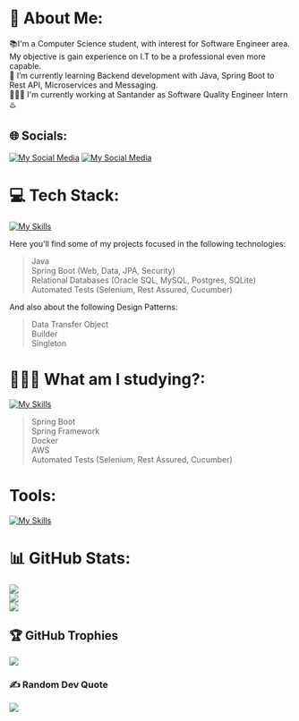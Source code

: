 

# 💫 About Me:
📚I'm a Computer Science student, with interest for Software Engineer area. My objective is gain experience on I.T to be a professional even more capable.<br>🌱 I’m currently learning Backend development with Java, Spring Boot to Rest API, Microservices and Messaging.<br> 🧑🏾‍💻 I'm currently working at Santander as Software Quality Engineer Intern ♨️


## 🌐 Socials:
[![My Social Media](https://skillicons.dev/icons?i=instagram)](https://instagram.com/gb_alves6) [![My Social Media](https://skillicons.dev/icons?i=linkedin)](https://www.linkedin.com/in/gabriel-henrique-alves-dev/) 


# 💻 Tech Stack:
[![My Skills](https://skillicons.dev/icons?i=java,spring,mysql,postgres,gherkin,selenium)](https://skillicons.dev)

Here you'll find some of my projects focused in the following technologies:
> Java <br>
> Spring Boot (Web, Data, JPA, Security) <br>
> Relational Databases (Oracle SQL, MySQL, Postgres, SQLite) <br>
> Automated Tests (Selenium, Rest Assured, Cucumber) 

And also about the following Design Patterns:
> Data Transfer Object <br>
> Builder <br>
> Singleton

# 🧑🏾‍💻 What am I studying?:
[![My Skills](https://skillicons.dev/icons?i=spring,docker,aws,gherkin,selenium)](https://skillicons.dev)
> Spring Boot <br>
> Spring Framework <br>
> Docker <br>
> AWS <br>
> Automated Tests (Selenium, Rest Assured, Cucumber)

# Tools:
[![My Skills](https://skillicons.dev/icons?i=idea,vscode,postman,gitlab,github,git)](https://skillicons.dev)

# 📊 GitHub Stats:
![](https://github-readme-stats.vercel.app/api?username=gb-alves03&theme=tokyonight&hide_border=false&include_all_commits=true&count_private=true)<br/>
![](https://github-readme-streak-stats.herokuapp.com/?user=gb-alves03&theme=tokyonight&hide_border=false)<br/>
![](https://github-readme-stats.vercel.app/api/top-langs/?username=gb-alves03&theme=tokyonight&hide_border=false&include_all_commits=true&count_private=true&layout=compact)<br>



## 🏆 GitHub Trophies
![](https://github-profile-trophy.vercel.app/?username=gb-alves03&theme=radical&no-frame=false&no-bg=false&margin-w=4)

### ✍️ Random Dev Quote
![](https://quotes-github-readme.vercel.app/api?type=horizontal&theme=radical)

<!-- Proudly created with GPRM ( https://gprm.itsvg.in ) -->
